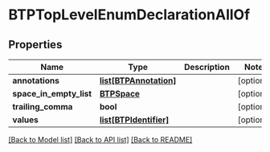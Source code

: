 # BTPTopLevelEnumDeclarationAllOf

## Properties
Name | Type | Description | Notes
------------ | ------------- | ------------- | -------------
**annotations** | [**list[BTPAnnotation]**](BTPAnnotation.md) |  | [optional] 
**space_in_empty_list** | [**BTPSpace**](BTPSpace.md) |  | [optional] 
**trailing_comma** | **bool** |  | [optional] 
**values** | [**list[BTPIdentifier]**](BTPIdentifier.md) |  | [optional] 

[[Back to Model list]](../README.md#documentation-for-models) [[Back to API list]](../README.md#documentation-for-api-endpoints) [[Back to README]](../README.md)


